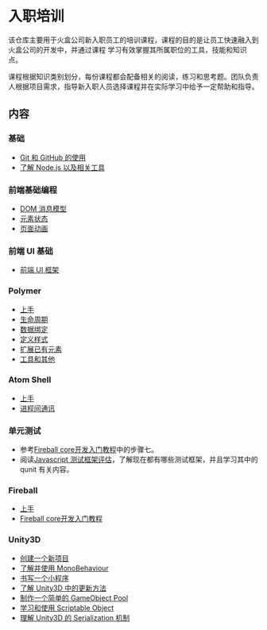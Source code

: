 # 入职培训

该仓库主要用于火盒公司新入职员工的培训课程，课程的目的是让员工快速融入到火盒公司的开发中，并通过课程
学习有效掌握其所属职位的工具，技能和知识点。

课程根据知识类别划分，每份课程都会配备相关的阅读，练习和思考题。团队负责人根据项目需求，指导新入职人员选择课程并在实际学习中给予一定帮助和指导。

## 内容

### 基础

 - [Git 和 GitHub 的使用](Basic/git-and-github.md)
 - [了解 Node.js 以及相关工具](Basic/node-and-tools.md)

### 前端基础编程

 - [DOM 消息模型](Web/dom-event-model.md)
 - [元素状态](Web/element-state.md)
 - [页面动画](Web/animation.md)

### 前端 UI 基础
 - [前端 UI 框架](UI/css-framework.md)

### Polymer

 - [上手](Polymer/getting-started.md)
 - [生命周期](Polymer/element-lifecycle.md)
 - [数据绑定](Polymer/data-binding.md)
 - [定义样式](Polymer/styling-elements.md)
 - [扩展已有元素](Polymer/extending-elements.md)
 - [工具和其他](Polymer/tools-and-others.md)

### Atom Shell

 - [上手](AtomShell/getting-started.md)
 - [进程间通讯](AtomShell/ipc.md)

### 单元测试

 - 参考[Fireball core开发入门教程](https://tower.im/projects/5ddd2d4f1bc24ef58b6fb66a53190150/messages/3ad888e2e0d34b559c25a7eca852d458/)中的步骤七。
 - 阅读[Javascript 测试框架评估](http://manual.firebox.im/docs/best-practice/javascript-test-framework)，了解现在都有哪些测试框架，并且学习其中的 qunit 有关内容。

### Fireball

 - [上手](Fireball/getting-started.md)
 - [Fireball core开发入门教程](https://tower.im/projects/5ddd2d4f1bc24ef58b6fb66a53190150/messages/3ad888e2e0d34b559c25a7eca852d458/)

### Unity3D

 - [创建一个新项目](Unity3D/create-new-project.md)
 - [了解并使用 MonoBehaviour](Unity3D/using-mono-behaviour.md)
 - [书写一个小程序](Unity3D/my-hello-world.md)
 - [了解 Unity3D 中的更新方法](Unity3D/mainloop-and-update.md)
 - [制作一个简单的 GameObject Pool](Unity3D/gameobject-pool.md)
 - [学习和使用 Scriptable Object](Unity3D/scriptable-object.md)
 - [理解 Unity3D 的 Serialization 机制](Unity3D/understand-serialization-in-unity3d.md)
